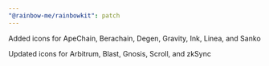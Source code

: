 ```yaml
---
"@rainbow-me/rainbowkit": patch
---
```


Added icons for ApeChain, Berachain, Degen, Gravity, Ink, Linea, and Sanko

Updated icons for Arbitrum, Blast, Gnosis, Scroll, and zkSync
